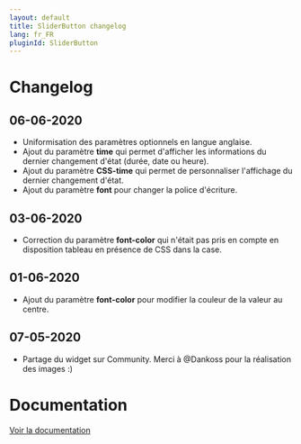 ```yaml
---
layout: default
title: SliderButton changelog
lang: fr_FR
pluginId: SliderButton
---
```


# Changelog

## 06-06-2020

- Uniformisation des paramètres optionnels en langue anglaise.
- Ajout du paramètre **time** qui permet d'afficher les informations du dernier changement d'état (durée, date ou heure).
- Ajout du paramètre **CSS-time** qui permet de personnaliser l'affichage du dernier changement d'état.
- Ajout du paramètre **font** pour changer la police d'écriture.

## 03-06-2020

- Correction du paramètre **font-color** qui n'était pas pris en compte en disposition tableau en présence de CSS dans la case.

## 01-06-2020

- Ajout du paramètre **font-color** pour modifier la couleur de la valeur au centre.

## 07-05-2020

- Partage du widget sur Community. Merci à @Dankoss pour la réalisation des images :)

# Documentation

[Voir la documentation]({{site.baseurl}}/{{page.pluginId}}/{{page.lang}})
